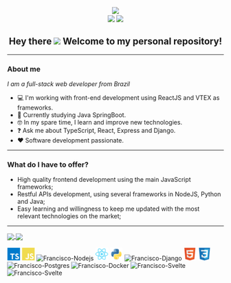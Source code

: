 <div id="header" align="center">
  <img src="http://techkart.tech/wp-content/uploads/2020/06/webdesign12.gif" width="300"/>
  <div align="center">
    <a href = "mailto:francisco.stenico@gmail.com"><img src="https://img.shields.io/badge/-Gmail-%23333?style=for-the-badge&logo=gmail&logoColor=white" target="_blank"></a>
  <a href="https://www.linkedin.com/in/franciscostenico/" target="_blank"><img src="https://img.shields.io/badge/-LinkedIn-%230077B5?style=for-the-badge&logo=linkedin&logoColor=white" target="_blank"></a>
  </div>
  
  <h2>Hey there <img src="https://em-content.zobj.net/source/noto-emoji-animations/344/waving-hand_1f44b.gif" width="20" /> Welcome to my personal repository!</h2>
</div>

___
### **About me**

*I am a full-stack web developer from Brazil*
- 💻 I'm working with front-end development using ReactJS and VTEX as frameworks.
- 🌱 Currently studying Java SpringBoot.
- 🤓 In my spare time, I learn and improve new technologies.
- ❓ Ask me about TypeScript, React, Express and Django.
- ❤️ Software development passionate.
___
### **What do I have to offer?**
- High quality frontend development using the main JavaScript frameworks;
- Restful APIs development, using several frameworks in NodeJS, Python and Java;
- Easy learning and willingness to keep me updated with the most relevant technologies on the market;
___

<a href="https://github.com/FranciscoStenico?tab=repositories">
  <img align="center" src="https://github-readme-stats.vercel.app/api/top-langs/?username=franciscostenico&layout=compact&bg_color=45,000,012,023&title_color=cf0d&text_color=fff&border_color=023&icon_color=cf0&ring_color=ef0&langs_count=10" />
</a>
<a href="https://github.com/FranciscoStenico?tab=repositories">
  <img align="center" src="https://github-readme-stats.vercel.app/api?username=franciscostenico&show_icons=true&bg_color=45,000,012,023&title_color=cf0e&text_color=fffe&border_color=023&icon_color=cf0e&ring_color=ef0" />
</a>

<div><br>
  <img alt="Francisco-Ts" height="30" width="30" src="https://raw.githubusercontent.com/devicons/devicon/master/icons/typescript/typescript-plain.svg">
  <img alt="Francisco-Js" height="30" width="30" src="https://raw.githubusercontent.com/devicons/devicon/master/icons/javascript/javascript-plain.svg">
  <img alt="Francisco-Nodejs" height="30" width="30" src="https://cdn.jsdelivr.net/gh/devicons/devicon/icons/nodejs/nodejs-original.svg" />
  <img alt="Francisco-React" height="30" width="30" src="https://raw.githubusercontent.com/devicons/devicon/master/icons/react/react-original.svg">
  <img alt="Francisco-Python" height="30" width="30" src="https://raw.githubusercontent.com/devicons/devicon/master/icons/python/python-original.svg">
  <img alt="Francisco-Django" height="30" width="30" src="https://cdn.jsdelivr.net/gh/devicons/devicon/icons/django/django-plain.svg" />
  <img alt="Francisco-HTML" height="30" width="30" src="https://raw.githubusercontent.com/devicons/devicon/master/icons/html5/html5-original.svg">
  <img alt="Francisco-CSS" height="30" width="30" src="https://raw.githubusercontent.com/devicons/devicon/master/icons/css3/css3-original.svg">
  <img alt="Francisco-Postgres" height="30" width="30" src="https://cdn.jsdelivr.net/gh/devicons/devicon/icons/postgresql/postgresql-original.svg" />
  <img alt="Francisco-Docker" height="30" width="30" src="https://cdn.jsdelivr.net/gh/devicons/devicon/icons/docker/docker-original-wordmark.svg">
  <img alt="Francisco-Svelte" height="30" width="30" src="https://cdn.jsdelivr.net/gh/devicons/devicon/icons/svelte/svelte-original.svg" />
  <img alt="Francisco-Svelte" height="30" width="30" src="https://companieslogo.com/img/orig/VTEX-64045aa2.png?t=1635881259" />
</div>
  
  ##
  
<div>
  
</div>
